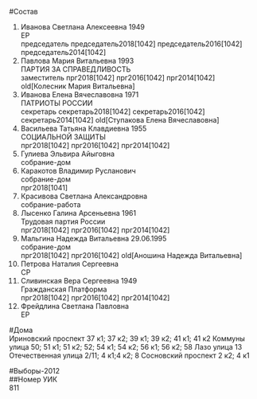 #Состав  
1. Иванова Светлана Алексеевна 1949  
    ЕР  
    председатель председатель2018[1042] председатель2016[1042] председатель2014[1042]  
2. Павлова Мария Витальевна 1993  
    ПАРТИЯ ЗА СПРАВЕДЛИВОСТЬ  
    заместитель прг2018[1042] прг2016[1042] прг2014[1042] old[Колесник Мария Витальевна]  
3. Иванова Елена Вячеславовна 1971  
    ПАТРИОТЫ РОССИИ  
    секретарь секретарь2018[1042] секретарь2016[1042] секретарь2014[1042] old[Ступакова Елена Вячеславовна]  
4. Васильева Татьяна Клавдиевна 1955  
    СОЦИАЛЬНОЙ ЗАЩИТЫ  
    прг2018[1042] прг2016[1042] прг2014[1042]  
5. Гулиева Эльвира Айыговна  
    собрание-дом  
6. Каракотов Владимир Русланович  
    собрание-дом  
    прг2018[1041]  
7. Красивова Светлана Александровна  
    собрание-работа  
8. Лысенко Галина Арсеньевна 1961  
    Трудовая партия России  
    прг2018[1042] прг2016[1042] прг2014[1042]  
9. Мальгина Надежда Витальевна 29.06.1995  
    собрание-дом  
    прг2018[1042] прг2016[1042] old[Аношина Надежда Витальевна]  
10. Петрова Наталия Сергеевна  
    СР  
11. Сливинская Вера Сергеевна 1949  
    Гражданская Платформа  
    прг2018[1042] прг2016[1042] прг2014[1042]  
12. Фрейдлина Светлана Павловна  
    ЕР  
  
#Дома  
Ириновский проспект 37 к1; 37 к2; 39 к1; 39 к2; 41 к1; 41 к2 Коммуны улица 50; 51 к1; 51 к2; 52; 54 к1; 54 к2; 56 к1; 56 к2; 58 Лазо улица 13 Отечественная улица 2/11; 4 к1;4 к2; 8 Сосновский проспект 2 к2; 4 к1  
  
#Выборы-2012  
##Номер УИК  
811  
